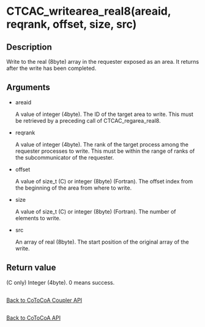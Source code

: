 CTCAC_writearea_real8(areaid, reqrank, offset, size, src)
=====

Description
-----

Write to the real (8byte) array in the requester exposed as an area. 
It returns after the write has been completed.

Arguments
-----

- areaid

  A value of integer (4byte). 
  The ID of the target area to write. 
  This must be retrieved by a preceding call of CTCAC_regarea_real8.

- reqrank

  A value of integer (4byte). 
  The rank of the target process among the requester processes to write. 
  This must be within the range of ranks of the subcommunicator of the requester.

- offset

  A value of size_t (C) or integer (8byte) (Fortran). 
  The offset index from the beginning of the area from where to write.

- size

  A value of size_t (C) or integer (8byte) (Fortran). 
  The number of elements to write.

- src

  An array of real (8byte).
  The start position of the original array of the write.

Return value
-----

(C only) Integer (4byte). 0 means success.

##

[Back to CoToCoA Coupler API](../API-coupler.md "Back to CoToCoA Coupler API")

##

[Back to CoToCoA API](../API.md "Back to CoToCoA API")

